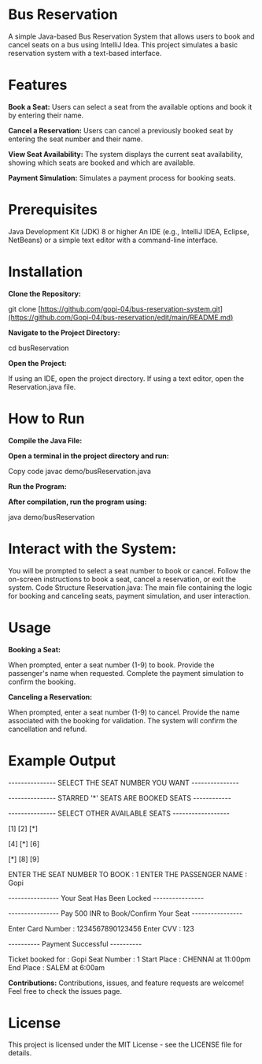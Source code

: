 # Bus Reservation

A simple Java-based Bus Reservation System that allows users to book and cancel seats on a bus using IntelliJ Idea. This project simulates a basic reservation system with a text-based interface.

# Features
**Book a Seat:** Users can select a seat from the available options and book it by entering their name.

**Cancel a Reservation:** Users can cancel a previously booked seat by entering the seat number and their name.

**View Seat Availability:** The system displays the current seat availability, showing which seats are booked and which are available.

**Payment Simulation:** Simulates a payment process for booking seats.
# Prerequisites
Java Development Kit (JDK) 8 or higher
An IDE (e.g., IntelliJ IDEA, Eclipse, NetBeans) or a simple text editor with a command-line interface.
# Installation
**Clone the Repository:**

git clone [https://github.com/gopi-04/bus-reservation-system.git](https://github.com/Gopi-04/bus-reservation/edit/main/README.md)

**Navigate to the Project Directory:**

cd busReservation

**Open the Project:**

If using an IDE, open the project directory.
If using a text editor, open the Reservation.java file.
# How to Run
**Compile the Java File:**

**Open a terminal in the project directory and run:**

Copy code
javac demo/busReservation.java

**Run the Program:**

**After compilation, run the program using:**

java demo/busReservation
# Interact with the System:

You will be prompted to select a seat number to book or cancel.
Follow the on-screen instructions to book a seat, cancel a reservation, or exit the system.
Code Structure
Reservation.java: The main file containing the logic for booking and canceling seats, payment simulation, and user interaction.
# Usage
**Booking a Seat:**

When prompted, enter a seat number (1-9) to book.
Provide the passenger's name when requested.
Complete the payment simulation to confirm the booking.

**Canceling a Reservation:**

When prompted, enter a seat number (1-9) to cancel.
Provide the name associated with the booking for validation.
The system will confirm the cancellation and refund.
# Example Output

---------------   SELECT THE SEAT NUMBER YOU WANT   ---------------

---------------   STARRED '*' SEATS ARE BOOKED SEATS   ------------

---------------   SELECT OTHER AVAILABLE SEATS   ------------------

[1]  [2]  [*]  

[4]  [*]  [6]  

[*]  [8]  [9]  

ENTER THE SEAT NUMBER TO BOOK : 1
ENTER THE PASSENGER NAME : Gopi

---------------- Your Seat Has Been Locked ----------------

---------------- Pay 500 INR to Book/Confirm Your Seat ----------------

Enter Card Number : 1234567890123456
Enter CVV : 123

----------  Payment Successful  ----------

Ticket booked for : Gopi
Seat Number       : 1
Start Place       : CHENNAI at 11:00pm
End Place         : SALEM at 6:00am

**Contributions:**
Contributions, issues, and feature requests are welcome! Feel free to check the issues page.

# License
This project is licensed under the MIT License - see the LICENSE file for details.
